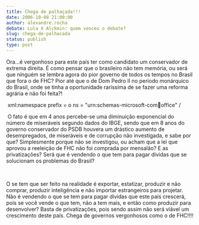 ```yaml
---
title: Chega de palhaçada!!!
date: 2006-10-08 21:00:00
author: alexandre.rocha
debate: Lula X Alckmin: quem venceu o debate?
slug: chega-de-palhacada
status: publish 
type: post
---
```


Ora...é vergonhoso para este país ter como candidato um conservador de extrema direita. É como pensar que o brasileiro não tem memória, ou será que ninguém se lembra agora do pior governo de todos os tempos no Brasil que fora o de FHC? Pior até que o de Dom Pedro II no período monárquico do Brasil, onde se tinha a oportunidade raríssima de se fazer uma reforma agrária e não foi feita?!


 xml:namespace prefix = o ns = "urn:schemas-microsoft-com:office:office" /


 O fato é que em 4 anos percebe-se uma diminuição exponencial do número de miseráveis segundo dados do IBGE, sendo que em 8 anos do governo conservador do PSDB houvera um drástico aumento de desempregados, de miseráveis e de corrupção não investigada, e sabe por que? Simplesmente porque não se investigou, ou acham que a lei que aprovou a reeleição de FHC não foi comprada por mensalão? E as privatizações? Será que é vendendo o que tem para pagar dívidas que se solucionam os problemas do Brasil? 


 


O se tem que ser feito na realidade é exportar, estatizar, produzir e não comprar, produzir inteligência e não importar estrangeiros para projetar. Não é vendendo o que se tem para pagar dívidas que este país crescerá, pois se você vende o que tem, não a tem mais, e então como produzir para desenvolver? Basta de privatizações, pois sendo assim não será viável um crescimento deste país. Chega de governos vergonhosos como o de FHC!!!!


